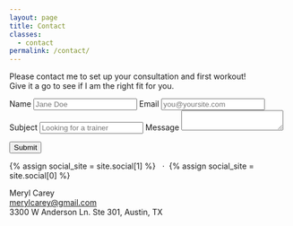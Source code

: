 ```yaml
---
layout: page
title: Contact
classes:
  - contact
permalink: /contact/
---
```


Please contact me to set up your consultation and first workout!  
Give it a go to see if I am the right fit for you.

<form accept-charset="UTF-8" action="https://formkeep.com/f/db39ef75fa2d" method="POST" class="contact-form">
  <input type="hidden" name="utf8" value="✓">
  <label id="form_name">
    Name
    <input type="text" name="name" placeholder="Jane Doe" id="form_name"/>
  </label>
  <label id="form_email">
    Email
    <input type="text" name="email" type="email" id="form_email" placeholder="you@yoursite.com" />
  </label>
  <label id="form_subject">
    Subject
    <input type="text" name="subject" placeholder="Looking for a trainer" id="form_subject"/>
  </label>
  <label id="form_message">
    Message
    <textarea type="text" name="message" placeholder="" id="form_message"></textarea>
  </label>

  <button type="submit" class="btn">Submit</button>
</form>

{% assign social_site = site.social[1] %}
<a class="icon icon-{{ social_site.icon }}" href="{{ social_site.url }}">
  <i class="fa fa-{{ social_site.icon }}"></i>
</a>
&nbsp;&nbsp;·&nbsp;&nbsp;{% assign social_site = site.social[0] %}
<a class="icon icon-{{ social_site.icon }}" href="{{ social_site.url }}">
  <i class="fa fa-{{ social_site.icon }}"></i>
</a>


Meryl Carey  
<merylcarey@gmail.com>  
3300 W Anderson Ln. Ste 301, Austin, TX
